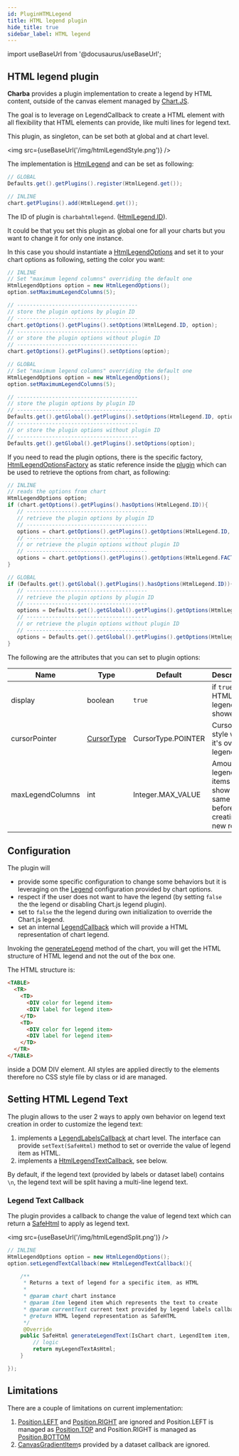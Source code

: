 ```yaml
---
id: PluginHTMLLegend
title: HTML legend plugin
hide_title: true
sidebar_label: HTML legend
---
```

import useBaseUrl from '@docusaurus/useBaseUrl';

## HTML legend plugin

**Charba** provides a plugin implementation to create a legend by HTML content, outside of the canvas element managed by [Chart.JS](http://www.chartjs.org/).

The goal is to leverage on LegendCallback to create a HTML element with all flexibility that HTML elements can provide, like multi lines for legend text.

This plugin, as singleton, can be set both at global and at chart level.

<img src={useBaseUrl('/img/htmlLegendStyle.png')} />

The implementation is [HtmlLegend](http://www.pepstock.org/Charba/3.3/org/pepstock/charba/client/impl/plugins/HtmlLegend.html) and can be set as following:

```java
// GLOBAL
Defaults.get().getPlugins().register(HtmlLegend.get());

// INLINE
chart.getPlugins().add(HtmlLegend.get());
```

The ID of plugin is `charbahtmllegend`. ([HtmlLegend.ID](http://www.pepstock.org/Charba/3.3/org/pepstock/charba/client/impl/plugins/HtmlLegend.html#ID)).

It could be that you set this plugin as global one for all your charts but you want to change it for only one instance.

In this case you should instantiate a [HtmlLegendOptions](http://www.pepstock.org/Charba/3.3/org/pepstock/charba/client/impl/plugins/HtmlLegendOptions.html) and set it to your chart options as following, setting the color you want:

```java
// INLINE
// Set "maximum legend columns" overriding the default one
HtmlLegendOptions option = new HtmlLegendOptions();
option.setMaximumLegendColumns(5);

// --------------------------------------
// store the plugin options by plugin ID
// --------------------------------------
chart.getOptions().getPlugins().setOptions(HtmlLegend.ID, option);
// --------------------------------------
// or store the plugin options without plugin ID
// --------------------------------------
chart.getOptions().getPlugins().setOptions(option);

// GLOBAL
// Set "maximum legend columns" overriding the default one
HtmlLegendOptions option = new HtmlLegendOptions();
option.setMaximumLegendColumns(5);

// --------------------------------------
// store the plugin options by plugin ID
// --------------------------------------
Defaults.get().getGlobal().getPlugins().setOptions(HtmlLegend.ID, option);
// --------------------------------------
// or store the plugin options without plugin ID
// --------------------------------------
Defaults.get().getGlobal().getPlugins().setOptions(option);
```

If you need to read the plugin options, there is the specific factory, [HtmlLegendOptionsFactory](http://www.pepstock.org/Charba/3.3/org/pepstock/charba/client/impl/plugins/HtmlLegendOptionsFactory.html) as static reference inside the [plugin](http://www.pepstock.org/Charba/3.3/org/pepstock/charba/client/impl/plugins/HtmlLegend.html) which can be used to retrieve the options from chart, as following:

```java
// INLINE
// reads the options from chart
HtmlLegendOptions option;
if (chart.getOptions().getPlugins().hasOptions(HtmlLegend.ID)){
   // --------------------------------------
   // retrieve the plugin options by plugin ID
   // --------------------------------------
   options = chart.getOptions().getPlugins().getOptions(HtmlLegend.ID, HtmlLegend.FACTORY);
   // --------------------------------------
   // or retrieve the plugin options without plugin ID
   // --------------------------------------
   options = chart.getOptions().getPlugins().getOptions(HtmlLegend.FACTORY);
}

// GLOBAL
if (Defaults.get().getGlobal().getPlugins().hasOptions(HtmlLegend.ID)){
   // --------------------------------------
   // retrieve the plugin options by plugin ID
   // --------------------------------------
   options = Defaults.get().getGlobal().getPlugins().getOptions(HtmlLegend.ID, HtmlLegend.FACTORY);
   // --------------------------------------
   // or retrieve the plugin options without plugin ID
   // --------------------------------------
   options = Defaults.get().getGlobal().getPlugins().getOptions(HtmlLegend.FACTORY);
}
```

The following are the attributes that you can set to plugin options:

| Name | Type | Default | Description
| ---- | ---- | ------- | -----------
| display | boolean | `true` | if `true`, the HTML legend is showed.
| cursorPointer | [CursorType](http://www.pepstock.org/Charba/3.3/org/pepstock/charba/client/dom/enums/CursorType.html) | CursorType.POINTER | Cursor style when it's over of legend. 
| maxLegendColumns | int | Integer.MAX_VALUE | Amount of legend items to show in the same row before creating new row.

## Configuration

The plugin will

  * provide some specific configuration to change some behaviors but it is leveraging on the [Legend](Defaults#legend) configuration provided by chart options.
  * respect if the user does not want to have the legend (by setting `false` the the legend or disabling Chart.js legend plugin).
  * set to `false` the the legend during own initialization to override the Chart.js legend.
  * set an internal [LegendCallback](http://www.pepstock.org/Charba/3.3/org/pepstock/charba/client/callbacks/LegendCallback.html) which will provide a HTML representation of chart legend.
  
Invoking the [generateLegend](Charts#generatelegend) method of the chart, you will get the HTML structure of HTML legend and not the out of the box one.

The HTML structure is:

```html
<TABLE>
  <TR>
    <TD>
      <DIV color for legend item>
      <DIV label for legend item>
    </TD>
    <TD>
      <DIV color for legend item>
      <DIV label for legend item>
    </TD>
  </TR>
</TABLE>
```

inside a DOM DIV element. All styles are applied directly to the elements therefore no CSS style file by class or id are managed. 

## Setting HTML Legend Text

The plugin allows to the user 2 ways to apply own behavior on legend text creation in order to customize the legend text:

  1. implements a [LegendLabelsCallback](Configuration#generatelabels-callback) at chart level. The interface can provide `setText(SafeHtml)` method to set or override the value of legend item as HTML.
  1. implements a [HtmlLegendTextCallback](http://www.pepstock.org/Charba/3.3/org/pepstock/charba/client/callbacks/HtmlLegendTextCallback.html), see below.

By default, if the legend text (provided by labels or dataset label) contains `\n`, the legend text will be split having a multi-line legend text.

### Legend Text Callback

The plugin provides a callback to change the value of legend text which can return a [SafeHtml](http://www.pepstock.org/Charba/3.3/org/pepstock/charba/client/dom/safehtml/SafeHtml.html) to apply as legend text.

<img src={useBaseUrl('/img/htmlLegendSplit.png')} />

```java
// INLINE
HtmlLegendOptions option = new HtmlLegendOptions();
option.setLegendTextCallback(new HtmlLegendTextCallback(){

    /**
     * Returns a text of legend for a specific item, as HTML
     * 
     * @param chart chart instance
     * @param item legend item which represents the text to create
     * @param currentText current text provided by legend labels callback.
     * @return HTML legend representation as SafeHTML
     */
     @Override
    public SafeHtml generateLegendText(IsChart chart, LegendItem item, String currentText){
    	// logic
    	return myLegendTextAsHtml;
    }

});
```

## Limitations 

There are a couple of limitations on current implementation:

  1. [Position.LEFT](http://www.pepstock.org/Charba/3.3/org/pepstock/charba/client/enums/Position.html#LEFT) and [Position.RIGHT](http://www.pepstock.org/Charba/3.3/org/pepstock/charba/client/enums/Position.html#RIGHT) are ignored and Position.LEFT is managed as [Position.TOP](http://www.pepstock.org/Charba/3.3/org/pepstock/charba/client/enums/Position.html#TOP) and Position.RIGHT is managed as [Position.BOTTOM](http://www.pepstock.org/Charba/3.3/org/pepstock/charba/client/enums/Position.html#BOTTOM)
  1. [CanvasGradientItem](http://www.pepstock.org/Charba/3.3/org/pepstock/charba/client/dom/elements/CanvasGradientItem.html)s provided by a dataset callback are ignored.
   